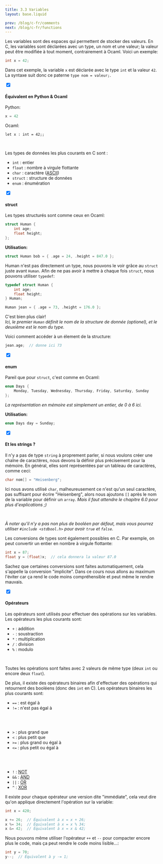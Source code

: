 ```yaml
---
title: 3.3 Variables
layout: base.liquid

prev: /blog/c-fr/comments
next: /blog/c-fr/functions
---
```


Les variables sont des espaces qui permettent de stocker des valeurs. En C, les variables sont déclarées avec un type, un nom et une valeur; la valeur peut être modifiée à tout moment, contrairement à Ocaml. Voici un exemple:
```c
int x = 42;
```
Dans cet exemple, la variable `x` est déclarée avec le type `int` et la valeur `42`. La syntaxe suit donc ce paterne `type nom = valeur;`. <br>

<section class="accordion" optional>
    <input type="checkbox" checked>
    <h4>Équivalent en Python & Ocaml<i></i></h4>
<article>

Python:
```py
x = 42
```

Ocaml:
<pre class="language-ml"><code class="language-ml"><span class="token keyword">let</span> x <span class="token punctuation">:</span> <span class="token keyword">int</span> <span class="token operator">=</span> <span class="token number">42</span><span class="token punctuation">;;</span></code></pre>
</article>
</section>

<br>

Les types de données les plus courants en C sont :
- `int` : entier
- `float` : nombre à virgule flottante
- `char` : caractère ([ASCII](https://fr.wikipedia.org/wiki/American_Standard_Code_for_Information_Interchange))
- `struct` : structure de données
- `enum` : énumération

<section class="accordion">
    <input type="checkbox" checked>
    <h4>struct<i></i></h4>
<article>

Les types structurés sont comme ceux en Ocaml:
```c
struct Human {
    int age;
    float height;
};
```
**Utilisation:**
```c
struct Human bob = { .age = 24, .height = 847.0 };
```

Human n'est pas directement un type, nous pouvons le voir grâce au `struct` juste avant `Human`. Afin de ne pas avoir à mettre à chaque fois `struct`, nous pouvons utiliser `typedef`:
```c
typedef struct Human {
    int age;
    float height;
} Human;

Human jean = { .age = 73, .height = 176.0 };
```
C'est bien plus clair! <br>
*Ici, le premier `Human` définit le nom de la structure de donnée (optionel), et le deuxième est le nom du type.*

Voici comment accéder à un élement de la structure:
```c
jean.age;  // donne ici 73
```
</article>
</section>

<section class="accordion">
    <input type="checkbox" checked>
    <h4>enum<i></i></h4>
<article>

Pareil que pour `struct`, c'est comme en Ocaml:
```c
enum Days {
    Monday, Tuesday, Wednesday, Thursday, Friday, Saturday, Sunday
};
```
*La représentation en mémoire est simplement un entier, de 0 à 6 ici.*

**Utilisation:**
```c
enum Days day = Sunday;
```
</article>
</section>

<section class="accordion" optional>
    <input type="checkbox" checked>
    <h4>Et les strings ?<i></i></h4>
<article>

Il n'y a pas de type `string` à proprement parler, si nous voulons créer une chaîne de caractères, nous devons la définir plus précisement pour la mémoire. En général, elles sont représentées par un tableau de caractères, comme ceci:
```c
char nom[] = "Heisenberg";
```
Ici nous avons utilisé `char`, malheureusement ce n'est qu'un seul caractère, pas suffisant pour écrire "Heisenberg", alors nous ajoutons `[]` après le nom de la variable pour définir un `array`. *Mais il faut attendre le chapitre 6.0 pour plus d'explications ;)*
</article>
</section>
<br>

*À noter qu'il n'y a pas non plus de booléen par défaut, mais vous pourrez utiliser `#include <stdbool.h>` pour avoir `true` et `false`.*
<br>

Les conversions de types sont également possibles en C. Par exemple, on peut convertir un entier en nombre à virgule flottante:
```c
int x = 87;
float y = (float)x;  // cela donnera la valeur 87.0
```
<!-- Et non 5.0 ptdr -->
Sachez que certaines conversions sont faites automatiquement, cela s'appelle la conversion "implicite". Dans ce cours nous allons au maximum l'éviter car ça rend le code moins compréhensible et peut même le rendre mauvais.
<br>

<section class="accordion">
    <input type="checkbox" checked>
    <h4>Opérateurs<i></i></h4>
<article>

Les opérateurs sont utilisés pour effectuer des opérations sur les variables. Les opérateurs les plus courants sont:
- `+` : addition
- `-` : soustraction
- `*` : multiplication
- `/` : division
- `%` : modulo
<br>

Toutes les opérations sont faites avec 2 valeurs de même type (deux `int` ou encore deux `float`).
<br>

De plus, il existe des opérateurs binaires afin d'effectuer des opérations qui retournent des booléens (donc des `int` en C). Les opérateurs binaires les plus courants sont:
- `==` : est égal à
- `!=` : n'est pas égal à
<br>
<br>

- `>` : plus grand que
- `<` : plus petit que
- `>=` : plus grand ou égal à
- `<=` : plus petit ou égal à
<br>
<br>

- `!` : [NOT](https://fr.wikipedia.org/wiki/Fonction_NON)
- `&&` : [AND](https://fr.wikipedia.org/wiki/Fonction_ET)
- `||` : [OR](https://fr.wikipedia.org/wiki/Fonction_OU)
- `^` : [XOR](https://fr.wikipedia.org/wiki/Fonction_OU_exclusif)


Il existe pour chaque opérateur une version dite "immédiate", cela veut dire qu'on applique directement l'opération sur la variable:
```c
int x = 420;

x += 26;  // Équivalent à x = x + 26;
x %= 34;  // Équivalent à x = x % 34;
x &= 42;  // Équivalent à x = x & 42;
```
Nous pouvons même utiliser l'opérateur `++` et `--` pour compacter encore plus le code, mais ça peut rendre le code moins lisible...:
```c
int y = 70;
y--;  // Équivalent à y -= 1;
```

</article>
</section>
